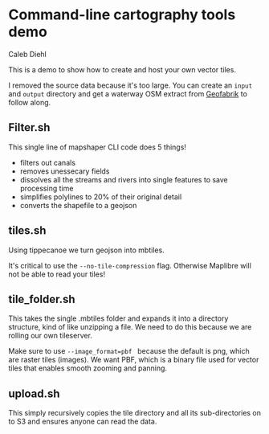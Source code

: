 # Command-line cartography tools demo

Caleb Diehl

This is a demo to show how to create and host your own vector tiles.

I removed the source data because it's too large. You can create an `input` and `output` directory and get a waterway OSM extract from [Geofabrik](https://download.geofabrik.de/north-america.html) to follow along. 

## Filter.sh

This single line of mapshaper CLI code does 5 things!

- filters out canals
- removes unessecary fields
- dissolves all the streams and rivers into single features to save processing time
- simplifies polylines to 20% of their original detail
- converts the shapefile to a geojson

## tiles.sh

Using tippecanoe we turn geojson into mbtiles.

It's critical to use the `--no-tile-compression` flag. Otherwise Maplibre will not be able to read your tiles!

## tile_folder.sh

This takes the single .mbtiles folder and expands it into a directory structure, kind of like unzipping a file. We need to do this because we are rolling our own tileserver.

Make sure to use `--image_format=pbf ` because the default is png, which are raster tiles (images). We want PBF, which is a binary file used for vector tiles that enables smooth zooming and panning.

## upload.sh

This simply recursively copies the tile directory and all its sub-directories on to S3 and ensures anyone can read the data.
